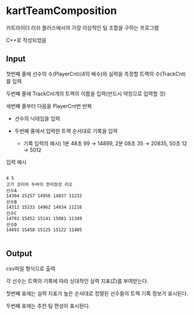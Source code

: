 kartTeamComposition
===

카트라이더 러쉬 플러스에서의 가장 이상적인 팀 조합을 구하는 프로그램

C++로 작성되었음

Input
---

첫번째 줄에 선수의 수(PlayerCnt)(4의 배수)와 실력을 측정할 트랙의 수(TrackCnt)를 입력

두번째 줄에 TrackCnt개의 트랙의 이름을 입력(반드시 약칭으로 입력할 것)

세번째 줄부터 다음을 PlayerCnt번 반복

  + 선수의 닉테임을 입력
  
  + 두번째 줄에서 입력한 트랙 순서대로 기록을 입력
  
    + 기록 입력의 예시) 1분 48초 99 → 14899, 2분 08초 35 → 20835, 50초 12 → 5012
 
입력 예시

<pre>
<code>
4 5
고가 코리아 두바이 만리장성 리오
선수A
14304 15257 14956 14837 11232
선수B
14312 15233 14962 14834 11216
선수C
14702 15452 15141 15081 11349
선수D
14491 15458 15125 15122 11405
</code>
</pre>

Output
---

csv파일 형식으로 출력

각 선수는 트랙의 기록에 따라 상대적인 실력 지표(Z)를 부여받는다.

첫번째 표에는 실력 지표가 높은 순서대로 정렬된 선수들의 트랙 기록 정보가 표시된다.

두번째 표에는 추천 팀 편성이 표시된다.
